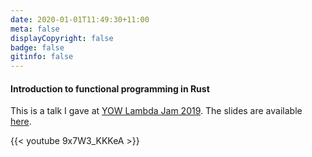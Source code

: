 ```yaml
---
date: 2020-01-01T11:49:30+11:00
meta: false
displayCopyright: false
badge: false
gitinfo: false
---
```


#### Introduction to functional programming in Rust ####


This is a talk I gave at [YOW Lambda Jam 2019](https://yowconference.com/talks/amit-dev/yow-lambda-jam-2019/introduction-to-functional-programming-in-rust-9744).
The slides are available [here](https://amitdev.github.io/rust-fp/).


{{< youtube 9x7W3_KKKeA >}}


